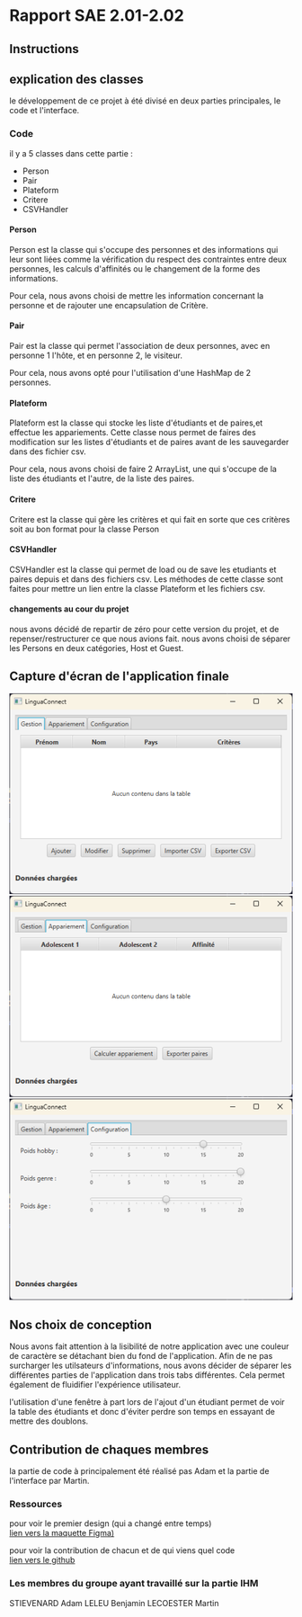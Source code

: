 # Rapport SAE 2.01-2.02

## Instructions

## explication des classes

le développement de ce projet à été divisé en deux parties principales, le code et l'interface.

### Code

il y a 5 classes dans cette partie :

- Person
- Pair
- Plateform
- Critere
- CSVHandler

#### Person

Person est la classe qui s'occupe des personnes et des informations qui leur sont liées comme la vérification du respect des contraintes entre deux personnes, les calculs d'affinités ou le changement de la forme des informations.

Pour cela, nous avons choisi de mettre les information concernant la personne et de rajouter une encapsulation de Critère.

#### Pair

Pair est la classe qui permet l'association de deux personnes, avec en personne 1 l'hôte, et en personne 2, le visiteur.

Pour cela, nous avons opté pour l'utilisation d'une HashMap de 2 personnes.

#### Plateform

Plateform est la classe qui stocke les liste d'étudiants et de paires,et effectue les appariements. Cette classe nous permet de faires des modification sur les listes d'étudiants et de paires avant de les sauvegarder dans des fichier csv.

Pour cela, nous avons choisi de faire 2 ArrayList, une qui s'occupe de la liste des étudiants et l'autre, de la liste des paires.

#### Critere

Critere est la classe qui gère les critères et qui fait en sorte que ces critères soit au bon format pour la classe Person

#### CSVHandler

CSVHandler est la classe qui permet de load ou de save les etudiants et paires depuis et dans des fichiers csv. Les méthodes de cette classe sont faites pour mettre un lien entre la classe Plateform et les fichiers csv.

#### changements au cour du projet

nous avons décidé de repartir de zéro pour cette version du projet, et de repenser/restructurer ce que nous avions fait. nous avons choisi de séparer les Persons en deux catégories, Host et Guest.

## Capture d'écran de l'application finale

![gestion des étudiants](/img/gestion.png)
![gestion des étudiants](/img/appariement.png)
![gestion des étudiants](/img/configuration.png)

## Nos choix de conception

Nous avons fait attention à la lisibilité de notre application avec une couleur de caractère se détachant bien du fond de l'application.
Afin de ne pas surcharger les utilsateurs d'informations, nous avons décider de séparer les différentes parties de l'application dans trois tabs différentes. Cela permet également de fluidifier l'expérience utilisateur.

l'utilisation d'une fenêtre à part lors de l'ajout d'un étudiant permet de voir la table des étudiants et donc d'éviter perdre son temps en essayant de mettre des doublons.

## Contribution de chaques membres

la partie de code à principalement été réalisé pas Adam et la partie de l'interface par Martin.

### Ressources

pour voir le premier design (qui a changé entre temps)  
[lien vers la maquette Figma)](https://www.figma.com/design/ZTCl0GuIiNFMQy3enEJdM5/Prototype_Application_SeaDev?node-id=0-1&p=f&t=96MRWDUvw573MIHx-0#-1)

pour voir la contribution de chacun et de qui viens quel code  
[lien vers le github](https://github.com/potatovitch/dev-clean)

### Les membres du groupe ayant travaillé sur la partie IHM

STIEVENARD Adam
LELEU Benjamin
LECOESTER Martin
